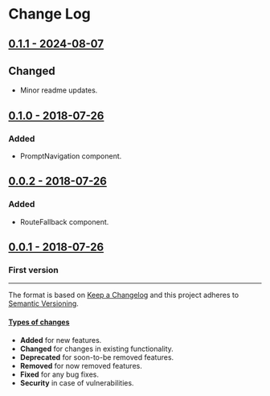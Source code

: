 # Change Log

## [0.1.1 - 2024-08-07](https://github.com/alonrbar/peppermint-router/tree/v0.1.1)

## Changed

- Minor readme updates.

## [0.1.0 - 2018-07-26](https://github.com/alonrbar/peppermint-router/tree/v0.1.0)

### Added

- PromptNavigation component.

## [0.0.2 - 2018-07-26](https://github.com/alonrbar/peppermint-router/tree/v0.0.2)

### Added

- RouteFallback component.

## [0.0.1 - 2018-07-26](https://github.com/alonrbar/peppermint-router/tree/v0.0.1)

### First version

---

The format is based on [Keep a Changelog](http://keepachangelog.com/) and this project adheres to [Semantic Versioning](http://semver.org/).

#### [Types of changes](http://keepachangelog.com)

- **Added** for new features.
- **Changed** for changes in existing functionality.
- **Deprecated** for soon-to-be removed features.
- **Removed** for now removed features.
- **Fixed** for any bug fixes.
- **Security** in case of vulnerabilities.
